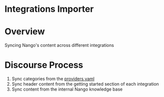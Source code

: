 Integrations Importer
==================

# Overview
Syncing Nango's content across different integrations

# Discourse Process
1. Sync categories from the [providers.yaml](https://github.com/NangoHQ/nango/blob/master/packages/shared/providers.yaml)
2. Sync header content from the getting started section of each integration
3. Sync content from the internal Nango knowledge base
